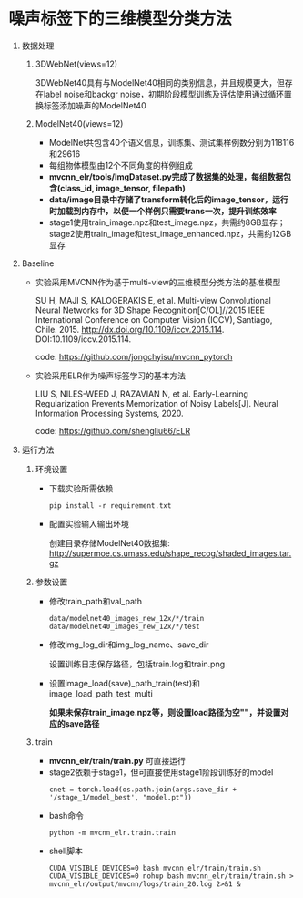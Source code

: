 # 噪声标签下的三维模型分类方法
1. 数据处理
   1. 3DWebNet(views=12)

       3DWebNet40具有与ModelNet40相同的类别信息，并且规模更大，但存在label noise和backgr noise，初期阶段模型训练及评估使用通过循环置换标签添加噪声的ModelNet40
   2. ModelNet40(views=12)
       - ModelNet共包含40个语义信息，训练集、测试集样例数分别为118116和29616
       - 每组物体模型由12个不同角度的样例组成
       - **mvcnn_elr/tools/ImgDataset.py完成了数据集的处理，每组数据包含(class_id, image_tensor, filepath)**
       - **data/image目录中存储了transform转化后的image_tensor，运行时加载到内存中，以便一个样例只需要trans一次，提升训练效率**
       - stage1使用train_image.npz和test_image.npz，共需约8GB显存；stage2使用train_image和test_image_enhanced.npz，共需约12GB显存

2. Baseline
   
   - 实验采用MVCNN作为基于multi-view的三维模型分类方法的基准模型
      
       SU H, MAJI S, KALOGERAKIS E, et al. Multi-view Convolutional Neural Networks for 3D Shape Recognition[C/OL]//2015 IEEE International Conference on Computer Vision (ICCV), Santiago, Chile. 2015. http://dx.doi.org/10.1109/iccv.2015.114. DOI:10.1109/iccv.2015.114. 

       code: https://github.com/jongchyisu/mvcnn_pytorch
   - 实验采用ELR作为噪声标签学习的基本方法
  
       LIU S, NILES-WEED J, RAZAVIAN N, et al. Early-Learning Regularization Prevents Memorization of Noisy Labels[J]. Neural Information Processing Systems, 2020.

       code: https://github.com/shengliu66/ELR

3. 运行方法
   
   1. 环境设置
       - 下载实验所需依赖
          ```
          pip install -r requirement.txt
          ```
       - 配置实验输入输出环境

          创建目录存储ModelNet40数据集: http://supermoe.cs.umass.edu/shape_recog/shaded_images.tar.gz
   2. 参数设置
       - 修改train_path和val_path
          ```
          data/modelnet40_images_new_12x/*/train
          data/modelnet40_images_new_12x/*/test
          ```
       - 修改img_log_dir和img_log_name、save_dir

          设置训练日志保存路径，包括train.log和train.png
       - 设置image_load(save)_path_train(test)和image_load_path_test_multi
         
          **如果未保存train_image.npz等，则设置load路径为空""，并设置对应的save路径**
    
   3. train
       - **mvcnn_elr/train/train.py** 可直接运行
       - stage2依赖于stage1，但可直接使用stage1阶段训练好的model
          ```
          cnet = torch.load(os.path.join(args.save_dir + '/stage_1/model_best', "model.pt"))
          ```
       - bash命令
          ```
          python -m mvcnn_elr.train.train 
          ```
       - shell脚本
          ```
          CUDA_VISIBLE_DEVICES=0 bash mvcnn_elr/train/train.sh
          CUDA_VISIBLE_DEVICES=0 nohup bash mvcnn_elr/train/train.sh > mvcnn_elr/output/mvcnn/logs/train_20.log 2>&1 &
          ```
          

      
   
   